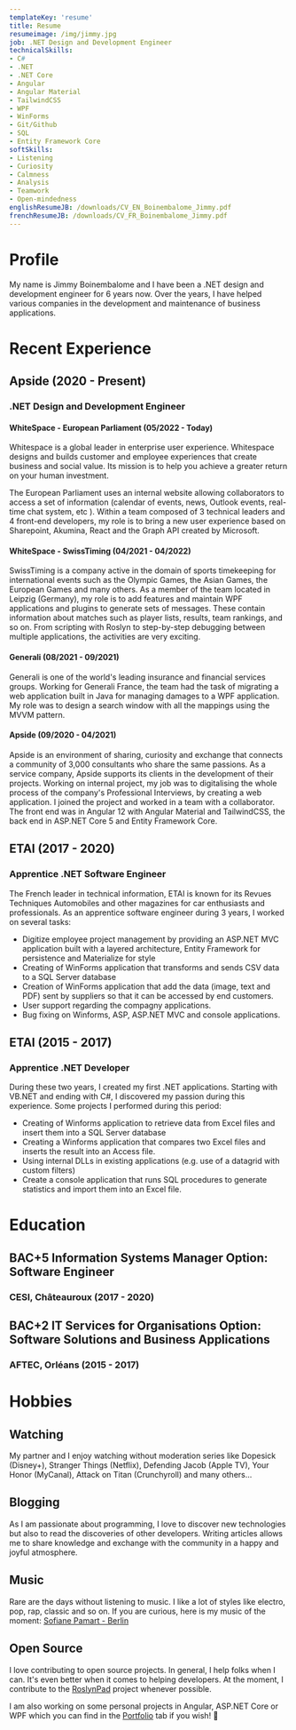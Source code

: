 ```yaml
---
templateKey: 'resume'
title: Resume
resumeimage: /img/jimmy.jpg
job: .NET Design and Development Engineer
technicalSkills: 
- C#
- .NET
- .NET Core
- Angular
- Angular Material
- TailwindCSS
- WPF
- WinForms
- Git/Github
- SQL
- Entity Framework Core
softSkills:
- Listening
- Curiosity
- Calmness
- Analysis
- Teamwork
- Open-mindedness
englishResumeJB: /downloads/CV_EN_Boinembalome_Jimmy.pdf
frenchResumeJB: /downloads/CV_FR_Boinembalome_Jimmy.pdf
---
```


# Profile
My name is Jimmy Boinembalome and I have been a .NET design and development engineer for 6 years now.
Over the years, I have helped various companies in the development and maintenance of business applications.

# Recent Experience

## Apside (2020 - Present)
### .NET Design and Development Engineer
#### WhiteSpace - European Parliament (05/2022 - Today)
Whitespace is a global leader in enterprise user experience.
Whitespace designs and builds customer and employee experiences that create business and social value. Its mission is to help you achieve a greater return on your human investment.

The European Parliament uses an internal website allowing collaborators to access a set of information (calendar of events, news, Outlook events, real-time chat system, etc ). Within a team composed of 3 technical leaders and 4 front-end developers, my role is to bring a new user experience based on Sharepoint, Akumina, React and the Graph API created by Microsoft.

#### WhiteSpace - SwissTiming (04/2021 - 04/2022)
SwissTiming is a company active in the domain of sports timekeeping for international events such as the Olympic Games, the Asian Games, the European Games and many others.
As a member of the team located in Leipzig (Germany), my role is to add features and maintain WPF applications and plugins to generate sets of messages. These contain information about matches such as player lists, results, team rankings, and so on. From scripting with Roslyn to step-by-step debugging between multiple applications, the activities are very exciting.

#### Generali (08/2021 - 09/2021)
Generali is one of the world's leading insurance and financial services groups. Working for Generali France, the team had the task of migrating a web application built in Java for managing damages to a WPF application. My role was to design a search window with all the mappings using the MVVM pattern.

#### Apside (09/2020 - 04/2021)
Apside is an environment of sharing, curiosity and exchange that connects a community of 3,000 consultants who share the same passions. As a service company, Apside supports its clients in the development of their projects. Working on internal project, my job was to digitalising the whole process of the company's Professional Interviews, by creating a web application. I joined the project and worked in a team with a collaborator. The front end was in Angular 12 with Angular Material and TailwindCSS, the back end in ASP.NET Core 5 and Entity Framework Core.

## ETAI (2017 - 2020)
### Apprentice .NET Software Engineer
The French leader in technical information, ETAI is known for its Revues Techniques Automobiles and other magazines for car enthusiasts and professionals. As an apprentice software engineer during 3 years, I worked on several tasks:
- Digitize employee project management by providing an ASP.NET MVC application built with a layered architecture, Entity Framework for persistence and Materialize for style
- Creating of WinForms application that transforms and sends CSV data to a SQL Server database
- Creation of WinForms application that add the data (image, text and PDF) sent by suppliers so that it can be accessed by end customers.
- User support regarding the compagny applications.
- Bug fixing on Winforms, ASP, ASP.NET MVC and console applications. 

## ETAI (2015 - 2017)
### Apprentice .NET Developer
During these two years, I created my first .NET applications. Starting with VB.NET and ending with C#, I discovered my passion during this experience. Some projects I performed during this period:
- Creating of Winforms application to retrieve data from Excel files and insert them into a SQL Server database
- Creating a Winforms application that compares two Excel files and inserts the result into an Access file. 
- Using internal DLLs in existing applications (e.g. use of a datagrid with custom filters)
- Create a console application that runs SQL procedures to generate statistics and import them into an Excel file.


# Education
## BAC+5 Information Systems Manager Option: Software Engineer
### CESI, Châteauroux (2017 - 2020)
## BAC+2 IT Services for Organisations Option: Software Solutions and Business Applications
### AFTEC, Orléans (2015 - 2017)


# Hobbies
## Watching
My partner and I enjoy watching without moderation series like Dopesick (Disney+), Stranger Things (Netflix), Defending Jacob (Apple TV), Your Honor (MyCanal), Attack on Titan (Crunchyroll) and many others... 
## Blogging
As I am passionate about programming, I love to discover new technologies but also to read the discoveries of other developers. Writing articles allows me to share knowledge and exchange 
with the community in a happy and joyful atmosphere.
## Music
Rare are the days without listening to music. I like a lot of styles like electro, pop, rap, classic and so on. 
If you are curious, here is my music of the moment: <a href="https://www.youtube.com/watch?v=6FoQ1-qy2h4" target="_blank">Sofiane Pamart - Berlin</a>
## Open Source
I love contributing to open source projects. In general, I help folks when I can. It's even better when it comes to helping developers. At the moment, I contribute to the <a href="https://github.com/roslynpad/roslynpad" target="_blank">RoslynPad</a> project whenever possible.

I am also working on some personal projects in Angular, ASP.NET Core or WPF which you can find in the [Portfolio](/portfolio) tab if you wish! 🙂

<!-- Skills and Resume sections are in resume-template.tsx (because there is a specific style)-->